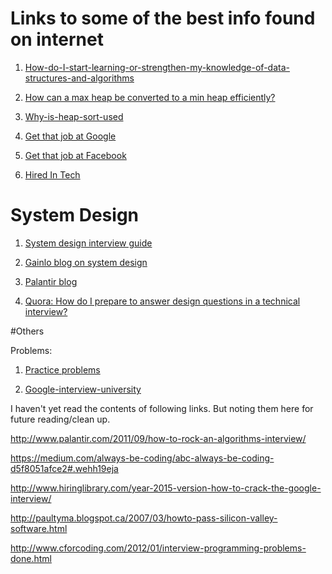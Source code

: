 # Links to some of the best info found on internet

1. [How-do-I-start-learning-or-strengthen-my-knowledge-of-data-structures-and-algorithms](https://www.quora.com/How-do-I-start-learning-or-strengthen-my-knowledge-of-data-structures-and-algorithms/answer/Pawan-Bhadauria)

2. [How can a max heap be converted to a min heap efficiently?](https://www.quora.com/How-can-a-max-heap-be-converted-to-a-min-heap-efficiently)

3. [Why-is-heap-sort-used](https://www.quora.com/Why-is-heap-sort-used/answer/Pawan-Bhadauria)

4. [Get that job at Google](http://steve-yegge.blogspot.com/2008/03/get-that-job-at-google.html)

5. [Get that job at Facebook](https://www.facebook.com/notes/facebook-engineering/get-that-job-at-facebook/10150964382448920)

6. [Hired In Tech](https://www.hiredintech.com)

# System Design

1. [System design interview guide](https://github.com/checkcheckzz/system-design-interview)

2. [Gainlo blog on system design](http://blog.gainlo.co/index.php/category/system-design-interview-questions/)

3. [Palantir blog](https://www.palantir.com/2011/10/how-to-ace-a-systems-design-interview/)

4. [Quora: How do I prepare to answer design questions in a technical interview?](https://www.quora.com/How-do-I-prepare-to-answer-design-questions-in-a-technical-interview)

#Others

Problems:

1. [Practice problems](https://github.com/mission-peace/interview/wiki)

2. [Google-interview-university](https://github.com/jwasham/google-interview-university)


I haven't yet read the contents of following links. But noting them here for future reading/clean up.





http://www.palantir.com/2011/09/how-to-rock-an-algorithms-interview/

https://medium.com/always-be-coding/abc-always-be-coding-d5f8051afce2#.wehh19eja

http://www.hiringlibrary.com/year-2015-version-how-to-crack-the-google-interview/


http://paultyma.blogspot.ca/2007/03/howto-pass-silicon-valley-software.html


http://www.cforcoding.com/2012/01/interview-programming-problems-done.html


